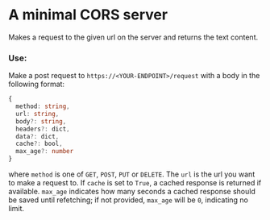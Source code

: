 # A minimal CORS server

Makes a request to the given url on the server and returns the text content.

### Use:
Make a post request to `https://<YOUR-ENDPOINT>/request` with a body in the following format:
```ts
{
  method: string,
  url: string,
  body?: string,
  headers?: dict,
  data?: dict,
  cache?: bool,
  max_age?: number
}
```
where `method` is one of `GET`, `POST`, `PUT` or `DELETE`. The `url` is the url you want to make a request to. If `cache` is set to `True`, a cached response is returned if available. `max_age` indicates how many seconds a cached response should be saved until refetching; if not provided, `max_age` will be `0`, indicating no limit. 
